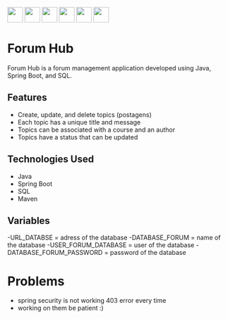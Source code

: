 <a href="https://spring.io/"><img height="35" src="https://img.shields.io/badge/Spring-008000?style=for-the-badge&logo=spring&logoColor=white"></a>
<a href="https://docs.oracle.com/en/java/javase/20/"><img height= "35" src= "https://img.shields.io/badge/Java-ED8B00?style=for-the-badge&logo=openjdk&logoColor=white"></a>
<a href="https://www.w3schools.com/sql/"><img height="35" src="https://img.shields.io/badge/SQL-00000F?style=for-the-badge&logo=sql&logoColor=white"></a>
<a href="https://www.jetbrains.com/idea/"><img height="35" src="https://img.shields.io/badge/IntelliJ_IDEA-000000.svg?style=for-the-badge&logo=intellij-idea&logoColor=white"></a>
<a href="https://copilot.github.com/"><img height="35" src="https://img.shields.io/badge/GitHub_Copilot-FFA500?style=for-the-badge&logo=github-copilot&logoColor=white"></a>
<a href="https://www.alura.com.br/"><img height="35" src="https://img.shields.io/badge/Alura-39FF14?style=for-the-badge&logo=alura&logoColor=white"></a>

# Forum Hub

Forum Hub is a forum management application developed using Java, Spring Boot, and SQL.

## Features

- Create, update, and delete topics (postagens)
- Each topic has a unique title and message
- Topics can be associated with a course and an author
- Topics have a status that can be updated

## Technologies Used

- Java
- Spring Boot
- SQL
- Maven
## Variables
-URL_DATABSE = adress of the database
-DATABASE_FORUM = name of the database
-USER_FORUM_DATABASE = user of the database
-DATABASE_FORUM_PASSWORD = password of the database

# Problems
- spring security is not working 403 error every time 
- working on them be patient :)
```